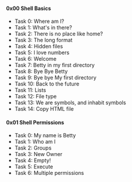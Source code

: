 <h4>0x00 Shell Basics</h4>

* Task 0: Where am I?
* Task 1: What's in there?
* Task 2: There is no place like home?
* Task 3: The long format
* Task 4: Hidden files
* Task 5: I love numbers
* Task 6: Welcome
* Task 7: Betty in my first directory
* Task 8: Bye Bye Betty
* Task 9: Bye bye My first directory
* Task 10: Back to the future
* Task 11: Lists
* Task 12: File type
* Task 13: We are symbols, and inhabit symbols
* Task 14: Copy HTML file
<h4>0x01 Shell Permissions</h4>

* Task 0: My name is Betty
* Task 1: Who am I
* Task 2: Groups
* Task 3: New Owner
* Task 4: Empty!
* Task 5: Execute
* Task 6: Multiple permissions
